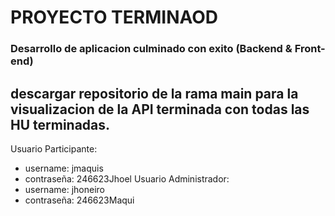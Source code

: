 # PROYECTO TERMINAOD
### Desarrollo de aplicacion culminado con exito (Backend & Front-end)
## descargar repositorio de la rama main para la visualizacion de la API terminada con todas las HU terminadas.

Usuario Participante:
- username: jmaquis
- contraseña: 246623Jhoel
Usuario Administrador:
- username: jhoneiro
- contraseña: 246623Maqui
